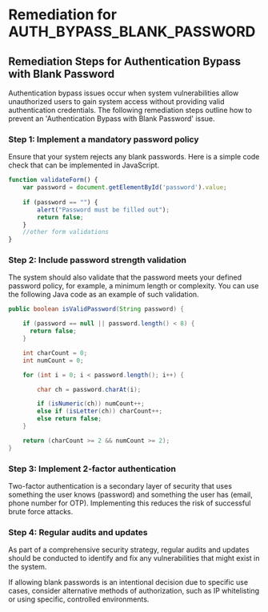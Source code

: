 # Remediation for AUTH_BYPASS_BLANK_PASSWORD

## Remediation Steps for Authentication Bypass with Blank Password
Authentication bypass issues occur when system vulnerabilities allow unauthorized users to gain system access without providing valid authentication credentials. The following remediation steps outline how to prevent an 'Authentication Bypass with Blank Password' issue.

### Step 1: Implement a mandatory password policy
Ensure that your system rejects any blank passwords. Here is a simple code check that can be implemented in JavaScript.

```javascript
function validateForm() {
    var password = document.getElementById('password').value;
    
    if (password == "") {
        alert("Password must be filled out");
        return false;
    }
    //other form validations
}
```

### Step 2: Include password strength validation
The system should also validate that the password meets your defined password policy, for example, a minimum length or complexity. You can use the following Java code as an example of such validation.

```java
public boolean isValidPassword(String password) {

    if (password == null || password.length() < 8) {
      return false;
    }

    int charCount = 0;
    int numCount = 0;

    for (int i = 0; i < password.length(); i++) {

        char ch = password.charAt(i);

        if (isNumeric(ch)) numCount++;
        else if (isLetter(ch)) charCount++;
        else return false;
    }

    return (charCount >= 2 && numCount >= 2);
}
```

### Step 3: Implement 2-factor authentication
Two-factor authentication is a secondary layer of security that uses something the user knows (password) and something the user has (email, phone number for OTP). Implementing this reduces the risk of successful brute force attacks.

### Step 4: Regular audits and updates
As part of a comprehensive security strategy, regular audits and updates should be conducted to identify and fix any vulnerabilities that might exist in the system.

If allowing blank passwords is an intentional decision due to specific use cases, consider alternative methods of authorization, such as IP whitelisting or using specific, controlled environments.